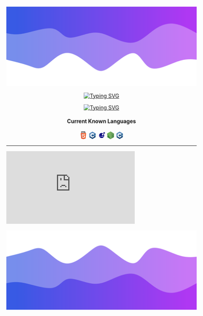 
![Header](./header.png)

<p align="center"> <a href="https://git.io/typing-svg"><img src="https://readme-typing-svg.herokuapp.com?font=Fira+Code&size=15&pause=1000&color=F7F7F7&center=true&vCenter=true&width=435&lines=Abusing+the+kernel+since+'20" alt="Typing SVG" /></a>
<p align="center"> <a href="https://git.io/typing-svg"><img src="https://readme-typing-svg.herokuapp.com?font=Fira+Code&pause=1000&color=F7F7F7&center=true&vCenter=true&width=435&lines=Turning+knowledge+into+defense" alt="Typing SVG" /></a>
<a href="https://github.com/disbuted">
  <p align="center">
  </p>
</a>

<h4 align="center">Current Known Languages</h4>
<p align="center">
  <code><img height="20" src="https://raw.githubusercontent.com/github/explore/main/topics/html/html.png"></code>
  <code><img height="20" src="https://raw.githubusercontent.com/github/explore/main/topics/cpp/cpp.png"></code>
  <code><img height="20" src="https://raw.githubusercontent.com/github/explore/main/topics/lua/lua.png"></code>
  <code><img height="20" src="https://raw.githubusercontent.com/github/explore/main/topics/nodejs/nodejs.png"></code>
  <code><img height="20" src="https://raw.githubusercontent.com/github/explore/main/topics/cpp/cpp.png"></code>
</p>

---


<iframe
    title="Discord user embed"
    width="340"
    height=192
    frameborder="0"
    sandbox="allow-scripts"
    src="https://widgets.vendicated.dev/user?id=804666654604263425&theme=dark&banner=true&full-banner=true&rounded-corners=true&discord-icon=true&badges=false&guess-nitro=false&"
></iframe>


![Footer](./footer.png)

